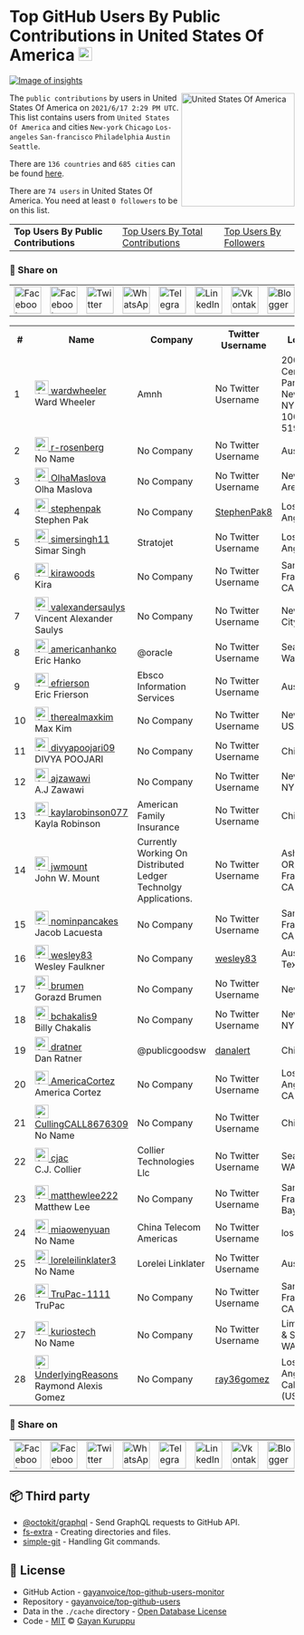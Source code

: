 # Top GitHub Users By Public Contributions in United States Of America [<img alt="Image of insights" src="https://github.com/gayanvoice/insights/blob/master/graph/373383893/small/week.png" height="24">](https://github.com/gayanvoice/insights/blob/master/readme/373383893/week.md)
[![Image of insights](https://github.com/gayanvoice/insights/blob/master/svg/373383893/badge.svg)](https://github.com/gayanvoice/insights/blob/master/readme/373383893/week.md)

<a href="https://gayanvoice.github.io/top-github-users/index.html">
	<img align="right" width="200" src="https://upload.wikimedia.org/wikipedia/en/a/a4/Flag_of_the_United_States.svg" alt="United States Of America">
</a>

The `public contributions` by users in United States Of America on `2021/6/17 2:29 PM UTC`. This list contains users from `United States Of America` and cities `New-york` `Chicago` `Los-angeles` `San-francisco` `Philadelphia` `Austin` `Seattle`.

There are `136 countries` and `685 cities` can be found [here](https://github.com/gayanvoice/top-github-users).

There are `74 users`  in United States Of America. You need at least `0 followers` to be on this list.

<table>
	<tr>
		<td>
			<strong>Top Users By Public Contributions</strong>
		</td>
		<td>
			<a href="https://github.com/gayanvoice/top-github-users/blob/main/markdown/total_contributions/united_states_of_america.md">Top Users By Total Contributions</a>
		</td>
		<td>
			<a href="https://github.com/gayanvoice/top-github-users/blob/main/markdown/followers/united_states_of_america.md">Top Users By Followers</a>
		</td>
	</tr>
</table>

### 🚀 Share on

<table>
	<tr>
		<td>
			<a href="https://web.facebook.com/sharer.php?t=Top%20GitHub%20Users%20By%20Public%20Contributions%20in%20United%20States%20Of%20America&u=https://github.com/gayanvoice/top-github-users/blob/main/markdown/public_contributions/united_states_of_america.md&_rdc=1&_rdr">
				<img src="https://github.com/gayanvoice/github-active-users-monitor/raw/master/public/images/icons/facebook.svg" height="48" width="48" alt="Facebook"/>
			</a>
		</td>
		<td>
			<a href="https://www.facebook.com/dialog/send?link=https://github.com/gayanvoice/top-github-users/blob/main/markdown/public_contributions/united_states_of_america.md&app_id=291494419107518&redirect_uri=https://github.com/gayanvoice/top-github-users/blob/main/markdown/public_contributions/united_states_of_america.md">
				<img src="https://github.com/gayanvoice/github-active-users-monitor/raw/master/public/images/icons/facebook_messenger.svg" height="48" width="48" alt="Facebook Messenger"/>
			</a>
		</td>
		<td>
			<a href="https://twitter.com/intent/tweet?text=Top%20GitHub%20Users%20By%20Public%20Contributions%20in%20United%20States%20Of%20America&url=https://github.com/gayanvoice/top-github-users/blob/main/markdown/public_contributions/united_states_of_america.md">
				<img src="https://github.com/gayanvoice/github-active-users-monitor/raw/master/public/images/icons/twitter.svg" height="48" width="48" alt="Twitter"/>
			</a>
		</td>
		<td>
			<a href="https://web.whatsapp.com/send?text=Top%20GitHub%20Users%20By%20Public%20Contributions%20in%20United%20States%20Of%20America https://github.com/gayanvoice/top-github-users/blob/main/markdown/public_contributions/united_states_of_america.md">
				<img src="https://github.com/gayanvoice/github-active-users-monitor/blob/master/public/images/icons/whatsapp.svg" height="48" width="48" alt="WhatsApp"/>
			</a>
		</td>
		<td>
			<a href="https://t.me/share/url?url=https://github.com/gayanvoice/top-github-users/blob/main/markdown/public_contributions/united_states_of_america.md&text=Top%20GitHub%20Users%20By%20Public%20Contributions%20in%20United%20States%20Of%20America">
				<img src="https://github.com/gayanvoice/github-active-users-monitor/blob/master/public/images/icons/telegram.svg" height="48" width="48" alt="Telegram"/>
			</a>
		</td>
		<td>
			<a href="https://www.linkedin.com/shareArticle?title=Top%20GitHub%20Users%20By%20Public%20Contributions%20in%20United%20States%20Of%20America&url=https://github.com/gayanvoice/top-github-users/blob/main/markdown/public_contributions/united_states_of_america.md">
				<img src="https://github.com/gayanvoice/github-active-users-monitor/blob/master/public/images/icons/linkedin.svg" height="48" width="48" alt="LinkedIn"/>
			</a>
		</td>
		<td>
			<a href="https://vk.com/share.php?url=https://github.com/gayanvoice/top-github-users/blob/main/markdown/public_contributions/united_states_of_america.md">
				<img src="https://github.com/gayanvoice/github-active-users-monitor/blob/master/public/images/icons/vkontakte.svg" height="48" width="48" alt="Vkontakte"/>
			</a>
		</td>
		<td>
			<a href="https://www.blogger.com/blog-this.g?n=List%20of%20most%20active%20github%20users%20based%20on%20public%20contributions%20by%20country&t=Top%20GitHub%20Users%20By%20Public%20Contributions%20in%20United%20States%20Of%20America&u=https://github.com/gayanvoice/top-github-users/blob/main/markdown/public_contributions/united_states_of_america.md">
				<img src="https://github.com/gayanvoice/github-active-users-monitor/blob/master/public/images/icons/blogger.svg" height="48" width="48" alt="Blogger"/>
			</a>
		</td>
		<td>
			<a href="https://wordpress.com/wp-admin/press-this.php?u=https://github.com/gayanvoice/top-github-users/blob/main/markdown/public_contributions/united_states_of_america.md&t=Top%20GitHub%20Users%20By%20Public%20Contributions%20in%20United%20States%20Of%20America&s=List%20of%20most%20active%20github%20users%20based%20on%20public%20contributions%20by%20country&i=">
				<img src="https://github.com/gayanvoice/github-active-users-monitor/blob/master/public/images/icons/wordpress.svg" height="48" width="48" alt="Wordpress"/>
			</a>
		</td>
		<td>
			<a href="mailto:recipient name?cc=cc&bcc=bcc&subject=Top%20GitHub%20Users%20By%20Public%20Contributions%20in%20United%20States%20Of%20America&body=List%20of%20most%20active%20github%20users%20based%20on%20public%20contributions%20by%20country-https://github.com/gayanvoice/top-github-users/blob/main/markdown/public_contributions/united_states_of_america.md">
				<img src="https://github.com/gayanvoice/github-active-users-monitor/blob/master/public/images/icons/gmail.svg" height="48" width="48" alt="Email"/>
			</a>
		</td>
		<td>
			<a href="https://www.reddit.com/submit?title=Top%20GitHub%20Users%20By%20Public%20Contributions%20in%20United%20States%20Of%20America&url=https://github.com/gayanvoice/top-github-users/blob/main/markdown/public_contributions/united_states_of_america.md">
				<img src="https://github.com/gayanvoice/github-active-users-monitor/blob/master/public/images/icons/reddit.svg" height="48" width="48" alt="Reddit"/>
			</a>
		</td>
	</tr>
</table>

<table>
	<tr>
		<th>#</th>
		<th>Name</th>
		<th>Company</th>
		<th>Twitter Username</th>
		<th>Location</th>
		<th>Public Contributions</th>
	</tr>
	<tr>
		<td>1</td>
		<td>
			<a href="https://github.com/wardwheeler">
				<img src="https://avatars.githubusercontent.com/u/5377252?s=72&u=3758ca8eae2d7d057905773a55384514d0b969f4&v=4" width="24" alt="Avatar of wardwheeler"> wardwheeler
			</a><br/>
			Ward Wheeler
		</td>
		<td>Amnh </td>
		<td>No Twitter Username</td>
		<td>200 Central Park West New York, NY 10024-5192</td>
		<td>182</td>
	</tr>
	<tr>
		<td>2</td>
		<td>
			<a href="https://github.com/r-rosenberg">
				<img src="https://avatars.githubusercontent.com/u/67297837?s=72&u=d18f29bbc0fe60ba6da098ef338f6a422ee4f48a&v=4" width="24" alt="Avatar of r-rosenberg"> r-rosenberg
			</a><br/>
			No Name
		</td>
		<td>No Company</td>
		<td>No Twitter Username</td>
		<td>Austin, TX</td>
		<td>107</td>
	</tr>
	<tr>
		<td>3</td>
		<td>
			<a href="https://github.com/OlhaMaslova">
				<img src="https://avatars.githubusercontent.com/u/38401515?s=72&u=78ae71120b462635d4fab330e3cb7c1631f75e8f&v=4" width="24" alt="Avatar of OlhaMaslova"> OlhaMaslova
			</a><br/>
			Olha Maslova
		</td>
		<td>No Company</td>
		<td>No Twitter Username</td>
		<td>New York Area</td>
		<td>89</td>
	</tr>
	<tr>
		<td>4</td>
		<td>
			<a href="https://github.com/stephenpak">
				<img src="https://avatars.githubusercontent.com/u/77031084?s=72&u=6865894a3d69707cc228ac46660dc3c1d3c5181d&v=4" width="24" alt="Avatar of stephenpak"> stephenpak
			</a><br/>
			Stephen Pak
		</td>
		<td>No Company</td>
		<td><a href="https://twitter.com/StephenPak8">StephenPak8</a></td>
		<td>Los Angeles</td>
		<td>87</td>
	</tr>
	<tr>
		<td>5</td>
		<td>
			<a href="https://github.com/simersingh11">
				<img src="https://avatars.githubusercontent.com/u/61919978?s=72&u=01fede252ef467260693e8c9132d577f1bf63bd0&v=4" width="24" alt="Avatar of simersingh11"> simersingh11
			</a><br/>
			Simar Singh
		</td>
		<td>Stratojet </td>
		<td>No Twitter Username</td>
		<td>Los Angeles</td>
		<td>76</td>
	</tr>
	<tr>
		<td>6</td>
		<td>
			<a href="https://github.com/kirawoods">
				<img src="https://avatars.githubusercontent.com/u/17585056?s=72&u=0f19da5feafc81fe66927b5c05b24f8d049b94bc&v=4" width="24" alt="Avatar of kirawoods"> kirawoods
			</a><br/>
			Kira
		</td>
		<td>No Company</td>
		<td>No Twitter Username</td>
		<td>San Francisco, CA</td>
		<td>67</td>
	</tr>
	<tr>
		<td>7</td>
		<td>
			<a href="https://github.com/valexandersaulys">
				<img src="https://avatars.githubusercontent.com/u/8105763?s=72&u=f8e14e5ec6e95c05924f5b974c6d86c2b2050767&v=4" width="24" alt="Avatar of valexandersaulys"> valexandersaulys
			</a><br/>
			Vincent Alexander Saulys
		</td>
		<td>No Company</td>
		<td>No Twitter Username</td>
		<td>New York City</td>
		<td>63</td>
	</tr>
	<tr>
		<td>8</td>
		<td>
			<a href="https://github.com/americanhanko">
				<img src="https://avatars.githubusercontent.com/u/8458267?s=72&v=4" width="24" alt="Avatar of americanhanko"> americanhanko
			</a><br/>
			Eric Hanko
		</td>
		<td>@oracle  </td>
		<td>No Twitter Username</td>
		<td>Seattle, Washington</td>
		<td>57</td>
	</tr>
	<tr>
		<td>9</td>
		<td>
			<a href="https://github.com/efrierson">
				<img src="https://avatars.githubusercontent.com/u/2488862?s=72&v=4" width="24" alt="Avatar of efrierson"> efrierson
			</a><br/>
			Eric Frierson
		</td>
		<td>Ebsco Information Services </td>
		<td>No Twitter Username</td>
		<td>Austin, TX</td>
		<td>25</td>
	</tr>
	<tr>
		<td>10</td>
		<td>
			<a href="https://github.com/therealmaxkim">
				<img src="https://avatars.githubusercontent.com/u/30060100?s=72&u=d8a5ed5f1ae11507ee9fa858a665d012af41cec2&v=4" width="24" alt="Avatar of therealmaxkim"> therealmaxkim
			</a><br/>
			Max Kim
		</td>
		<td>No Company</td>
		<td>No Twitter Username</td>
		<td>New York, USA</td>
		<td>19</td>
	</tr>
	<tr>
		<td>11</td>
		<td>
			<a href="https://github.com/divyapoojari09">
				<img src="https://avatars.githubusercontent.com/u/57427864?s=72&u=c24470ba0076e8074436a47169e6e8fa0c7abd22&v=4" width="24" alt="Avatar of divyapoojari09"> divyapoojari09
			</a><br/>
			DIVYA POOJARI
		</td>
		<td>No Company</td>
		<td>No Twitter Username</td>
		<td>Chicago</td>
		<td>19</td>
	</tr>
	<tr>
		<td>12</td>
		<td>
			<a href="https://github.com/ajzawawi">
				<img src="https://avatars.githubusercontent.com/u/3940792?s=72&u=090cc03e3ae0a81eb0fc7d387825df7ac85aa366&v=4" width="24" alt="Avatar of ajzawawi"> ajzawawi
			</a><br/>
			A.J Zawawi
		</td>
		<td>No Company</td>
		<td>No Twitter Username</td>
		<td>New York, NY</td>
		<td>9</td>
	</tr>
	<tr>
		<td>13</td>
		<td>
			<a href="https://github.com/kaylarobinson077">
				<img src="https://avatars.githubusercontent.com/u/50886825?s=72&v=4" width="24" alt="Avatar of kaylarobinson077"> kaylarobinson077
			</a><br/>
			Kayla Robinson
		</td>
		<td>American Family Insurance </td>
		<td>No Twitter Username</td>
		<td>Chicago</td>
		<td>9</td>
	</tr>
	<tr>
		<td>14</td>
		<td>
			<a href="https://github.com/jwmount">
				<img src="https://avatars.githubusercontent.com/u/51602?s=72&u=62f3acd9a0236b16ec4bf10d267f8703df227ed0&v=4" width="24" alt="Avatar of jwmount"> jwmount
			</a><br/>
			John W. Mount
		</td>
		<td>Currently Working On Distributed<br/>Ledger<br/>Technolgy<br/>Applications.<br/></td>
		<td>No Twitter Username</td>
		<td>Ashland, OR/San Francisco, CA</td>
		<td>8</td>
	</tr>
	<tr>
		<td>15</td>
		<td>
			<a href="https://github.com/nominpancakes">
				<img src="https://avatars.githubusercontent.com/u/48574184?s=72&u=7129a079d2f38e9e3e8e0502acfc29ab3b9266b1&v=4" width="24" alt="Avatar of nominpancakes"> nominpancakes
			</a><br/>
			Jacob Lacuesta
		</td>
		<td>No Company</td>
		<td>No Twitter Username</td>
		<td>San Francisco, CA</td>
		<td>5</td>
	</tr>
	<tr>
		<td>16</td>
		<td>
			<a href="https://github.com/wesley83">
				<img src="https://avatars.githubusercontent.com/u/1200596?s=72&u=1219bc621d29bcea38155af3a928358aff8906e7&v=4" width="24" alt="Avatar of wesley83"> wesley83
			</a><br/>
			Wesley Faulkner
		</td>
		<td>No Company</td>
		<td><a href="https://twitter.com/wesley83">wesley83</a></td>
		<td>Austin, Texas</td>
		<td>4</td>
	</tr>
	<tr>
		<td>17</td>
		<td>
			<a href="https://github.com/brumen">
				<img src="https://avatars.githubusercontent.com/u/3681650?s=72&u=246e6ff48af655b3627c59053b1f198add9c9f5f&v=4" width="24" alt="Avatar of brumen"> brumen
			</a><br/>
			Gorazd Brumen
		</td>
		<td>No Company</td>
		<td>No Twitter Username</td>
		<td>New York</td>
		<td>4</td>
	</tr>
	<tr>
		<td>18</td>
		<td>
			<a href="https://github.com/bchakalis9">
				<img src="https://avatars.githubusercontent.com/u/54034518?s=72&v=4" width="24" alt="Avatar of bchakalis9"> bchakalis9
			</a><br/>
			Billy Chakalis
		</td>
		<td>No Company</td>
		<td>No Twitter Username</td>
		<td>New York, NY, USA</td>
		<td>3</td>
	</tr>
	<tr>
		<td>19</td>
		<td>
			<a href="https://github.com/dratner">
				<img src="https://avatars.githubusercontent.com/u/295868?s=72&u=de810d081c1d7867f2d8257bcbc01792b220b064&v=4" width="24" alt="Avatar of dratner"> dratner
			</a><br/>
			Dan Ratner
		</td>
		<td>@publicgoodsw  </td>
		<td><a href="https://twitter.com/danalert">danalert</a></td>
		<td>Chicago, IL</td>
		<td>2</td>
	</tr>
	<tr>
		<td>20</td>
		<td>
			<a href="https://github.com/AmericaCortez">
				<img src="https://avatars.githubusercontent.com/u/79383525?s=72&u=bc6905af4268a09027e4b56912e5e3bbef87aa2b&v=4" width="24" alt="Avatar of AmericaCortez"> AmericaCortez
			</a><br/>
			America Cortez
		</td>
		<td>No Company</td>
		<td>No Twitter Username</td>
		<td>Los Angeles, CA</td>
		<td>2</td>
	</tr>
	<tr>
		<td>21</td>
		<td>
			<a href="https://github.com/CullingCALL8676309">
				<img src="https://avatars.githubusercontent.com/u/78634212?s=72&u=1a90d7ebd3680d7c46f9dd0ca913eb2879562607&v=4" width="24" alt="Avatar of CullingCALL8676309"> CullingCALL8676309
			</a><br/>
			No Name
		</td>
		<td>No Company</td>
		<td>No Twitter Username</td>
		<td>Chicago</td>
		<td>2</td>
	</tr>
	<tr>
		<td>22</td>
		<td>
			<a href="https://github.com/cjac">
				<img src="https://avatars.githubusercontent.com/u/53074?s=72&u=f09730cdb1c9be9f8ee5a2e6d83f4fde757e8fbe&v=4" width="24" alt="Avatar of cjac"> cjac
			</a><br/>
			C.J. Collier
		</td>
		<td>Collier Technologies Llc </td>
		<td>No Twitter Username</td>
		<td>Seattle, WA, USA</td>
		<td>1</td>
	</tr>
	<tr>
		<td>23</td>
		<td>
			<a href="https://github.com/matthewlee222">
				<img src="https://avatars.githubusercontent.com/u/58535185?s=72&u=24a484a5309728829190b4a3a6c16dd6f1894206&v=4" width="24" alt="Avatar of matthewlee222"> matthewlee222
			</a><br/>
			Matthew Lee
		</td>
		<td>No Company</td>
		<td>No Twitter Username</td>
		<td>San Francisco Bay Area</td>
		<td>1</td>
	</tr>
	<tr>
		<td>24</td>
		<td>
			<a href="https://github.com/miaowenyuan">
				<img src="https://avatars.githubusercontent.com/u/62528072?s=72&u=69f843260a6bc043ba933cd8dd710aa9a061f619&v=4" width="24" alt="Avatar of miaowenyuan"> miaowenyuan
			</a><br/>
			No Name
		</td>
		<td>China Telecom Americas </td>
		<td>No Twitter Username</td>
		<td>los Angeles</td>
		<td>1</td>
	</tr>
	<tr>
		<td>25</td>
		<td>
			<a href="https://github.com/loreleilinklater3">
				<img src="https://avatars.githubusercontent.com/u/85674285?s=72&v=4" width="24" alt="Avatar of loreleilinklater3"> loreleilinklater3
			</a><br/>
			No Name
		</td>
		<td>Lorelei Linklater </td>
		<td>No Twitter Username</td>
		<td>Austin, TX</td>
		<td>1</td>
	</tr>
	<tr>
		<td>26</td>
		<td>
			<a href="https://github.com/TruPac-1111">
				<img src="https://avatars.githubusercontent.com/u/72532492?s=72&v=4" width="24" alt="Avatar of TruPac-1111"> TruPac-1111
			</a><br/>
			TruPac
		</td>
		<td>No Company</td>
		<td>No Twitter Username</td>
		<td>San Francisco, CA</td>
		<td>1</td>
	</tr>
	<tr>
		<td>27</td>
		<td>
			<a href="https://github.com/kuriostech">
				<img src="https://avatars.githubusercontent.com/u/86031311?s=72&v=4" width="24" alt="Avatar of kuriostech"> kuriostech
			</a><br/>
			No Name
		</td>
		<td>No Company</td>
		<td>No Twitter Username</td>
		<td>Lima, Perú & Seattle, WA</td>
		<td>1</td>
	</tr>
	<tr>
		<td>28</td>
		<td>
			<a href="https://github.com/UnderlyingReasons">
				<img src="https://avatars.githubusercontent.com/u/75501349?s=72&u=52283243494b0379f6c633a0bbf074f0ea2194d5&v=4" width="24" alt="Avatar of UnderlyingReasons"> UnderlyingReasons
			</a><br/>
			Raymond Alexis Gomez
		</td>
		<td>No Company</td>
		<td><a href="https://twitter.com/ray36gomez">ray36gomez</a></td>
		<td>Los Angeles, California (USA)</td>
		<td>1</td>
	</tr>
</table>

### 🚀 Share on

<table>
	<tr>
		<td>
			<a href="https://web.facebook.com/sharer.php?t=Top%20GitHub%20Users%20By%20Public%20Contributions%20in%20United%20States%20Of%20America&u=https://github.com/gayanvoice/top-github-users/blob/main/markdown/public_contributions/united_states_of_america.md&_rdc=1&_rdr">
				<img src="https://github.com/gayanvoice/github-active-users-monitor/raw/master/public/images/icons/facebook.svg" height="48" width="48" alt="Facebook"/>
			</a>
		</td>
		<td>
			<a href="https://www.facebook.com/dialog/send?link=https://github.com/gayanvoice/top-github-users/blob/main/markdown/public_contributions/united_states_of_america.md&app_id=291494419107518&redirect_uri=https://github.com/gayanvoice/top-github-users/blob/main/markdown/public_contributions/united_states_of_america.md">
				<img src="https://github.com/gayanvoice/github-active-users-monitor/raw/master/public/images/icons/facebook_messenger.svg" height="48" width="48" alt="Facebook Messenger"/>
			</a>
		</td>
		<td>
			<a href="https://twitter.com/intent/tweet?text=Top%20GitHub%20Users%20By%20Public%20Contributions%20in%20United%20States%20Of%20America&url=https://github.com/gayanvoice/top-github-users/blob/main/markdown/public_contributions/united_states_of_america.md">
				<img src="https://github.com/gayanvoice/github-active-users-monitor/raw/master/public/images/icons/twitter.svg" height="48" width="48" alt="Twitter"/>
			</a>
		</td>
		<td>
			<a href="https://web.whatsapp.com/send?text=Top%20GitHub%20Users%20By%20Public%20Contributions%20in%20United%20States%20Of%20America https://github.com/gayanvoice/top-github-users/blob/main/markdown/public_contributions/united_states_of_america.md">
				<img src="https://github.com/gayanvoice/github-active-users-monitor/blob/master/public/images/icons/whatsapp.svg" height="48" width="48" alt="WhatsApp"/>
			</a>
		</td>
		<td>
			<a href="https://t.me/share/url?url=https://github.com/gayanvoice/top-github-users/blob/main/markdown/public_contributions/united_states_of_america.md&text=Top%20GitHub%20Users%20By%20Public%20Contributions%20in%20United%20States%20Of%20America">
				<img src="https://github.com/gayanvoice/github-active-users-monitor/blob/master/public/images/icons/telegram.svg" height="48" width="48" alt="Telegram"/>
			</a>
		</td>
		<td>
			<a href="https://www.linkedin.com/shareArticle?title=Top%20GitHub%20Users%20By%20Public%20Contributions%20in%20United%20States%20Of%20America&url=https://github.com/gayanvoice/top-github-users/blob/main/markdown/public_contributions/united_states_of_america.md">
				<img src="https://github.com/gayanvoice/github-active-users-monitor/blob/master/public/images/icons/linkedin.svg" height="48" width="48" alt="LinkedIn"/>
			</a>
		</td>
		<td>
			<a href="https://vk.com/share.php?url=https://github.com/gayanvoice/top-github-users/blob/main/markdown/public_contributions/united_states_of_america.md">
				<img src="https://github.com/gayanvoice/github-active-users-monitor/blob/master/public/images/icons/vkontakte.svg" height="48" width="48" alt="Vkontakte"/>
			</a>
		</td>
		<td>
			<a href="https://www.blogger.com/blog-this.g?n=List%20of%20most%20active%20github%20users%20based%20on%20public%20contributions%20by%20country&t=Top%20GitHub%20Users%20By%20Public%20Contributions%20in%20United%20States%20Of%20America&u=https://github.com/gayanvoice/top-github-users/blob/main/markdown/public_contributions/united_states_of_america.md">
				<img src="https://github.com/gayanvoice/github-active-users-monitor/blob/master/public/images/icons/blogger.svg" height="48" width="48" alt="Blogger"/>
			</a>
		</td>
		<td>
			<a href="https://wordpress.com/wp-admin/press-this.php?u=https://github.com/gayanvoice/top-github-users/blob/main/markdown/public_contributions/united_states_of_america.md&t=Top%20GitHub%20Users%20By%20Public%20Contributions%20in%20United%20States%20Of%20America&s=List%20of%20most%20active%20github%20users%20based%20on%20public%20contributions%20by%20country&i=">
				<img src="https://github.com/gayanvoice/github-active-users-monitor/blob/master/public/images/icons/wordpress.svg" height="48" width="48" alt="Wordpress"/>
			</a>
		</td>
		<td>
			<a href="mailto:recipient name?cc=cc&bcc=bcc&subject=Top%20GitHub%20Users%20By%20Public%20Contributions%20in%20United%20States%20Of%20America&body=List%20of%20most%20active%20github%20users%20based%20on%20public%20contributions%20by%20country-https://github.com/gayanvoice/top-github-users/blob/main/markdown/public_contributions/united_states_of_america.md">
				<img src="https://github.com/gayanvoice/github-active-users-monitor/blob/master/public/images/icons/gmail.svg" height="48" width="48" alt="Email"/>
			</a>
		</td>
		<td>
			<a href="https://www.reddit.com/submit?title=Top%20GitHub%20Users%20By%20Public%20Contributions%20in%20United%20States%20Of%20America&url=https://github.com/gayanvoice/top-github-users/blob/main/markdown/public_contributions/united_states_of_america.md">
				<img src="https://github.com/gayanvoice/github-active-users-monitor/blob/master/public/images/icons/reddit.svg" height="48" width="48" alt="Reddit"/>
			</a>
		</td>
	</tr>
</table>

## 📦 Third party

- [@octokit/graphql](https://www.npmjs.com/package/@octokit/graphql) - Send GraphQL requests to GitHub API.
- [fs-extra](https://www.npmjs.com/package/fs-extra) - Creating directories and files.
- [simple-git](https://www.npmjs.com/package/simple-git) - Handling Git commands.
## 📄 License

- GitHub Action - [gayanvoice/top-github-users-monitor](https://github.com/gayanvoice/top-github-users-monitor)
- Repository - [gayanvoice/top-github-users](https://github.com/gayanvoice/top-github-users)
- Data in the `./cache` directory - [Open Database License](https://opendatacommons.org/licenses/odbl/1-0/)
- Code - [MIT](./LICENSE) © [Gayan Kuruppu](https://github.com/gayanvoice)
